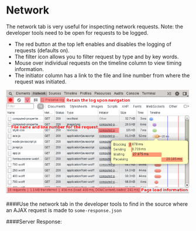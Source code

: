Network
=======

The network tab is very useful for inspecting network requests. Note: the developer tools need to be open for requests to be logged.

  * The red button at the top left enables and disables the logging of requests (defaults on).
  * The filter icon allows you to filter request by type and by key words.
  * Mouse over individual requests on the timeline column to view timing information.
  * The initiator column has a link to the file and line number from where the request was initiated.

<img src="../network/network.png"/>


####Use the network tab in the developer tools to find in the source where an AJAX request is made to `some-response.json`

####Server Response:
<div id='server-response'></div>

<script>
	setTimeout(function() {
		jQuery.ajax({
			url: '/network/some-response.json',
			type: 'GET',
			contentType: 'application/json',
			success: function(resp) {
				var el = document.getElementById('server-response');
				if(el) el.innerHTML = JSON.stringify(resp);
			}
		})
	}, 1000)
</script>